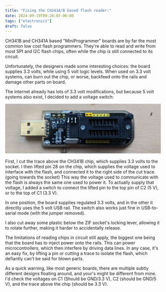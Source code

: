 ```yaml
---
title: "Fixing the CH341A/B based flash reader:"
date: 2024-09-19T09:20:07-06:00
tags: ["electronics"]
draft: false
---
```


CH341B and CH341A based "MiniProgrammer" boards are by far the most common low cost flash programmers.
They're able to read and write from most SPI and I2C flash chips, often while the chip is still connected to its circuit.

Unfortunately, the designers made some interesting choices: the board supplies 3.3 volts, while using 5 volt logic levels.
When used on 3.3 volt systems, can burn out the chip, or worse, backfeed onto the rails and damage other parts on board.

The internet already has lots of 3.3 volt modifications, but because 5 volt systems also exist, I decided to add a voltage switch:

![](switched.jpg)

First, I cut the trace above the CH341B chip, which supplies 3.3 volts to the socket.
I then lifted pin 28 on the chip, which supplies the voltage used to interface with the flash, and connected it to the right side of the cut trace. (going towards the socket)
This way the voltage used to communicate with the flash is always the same one used to power it.
To actually supply that voltage, I added a switch to connect the lifted pin to the top pin of C2 (5 V), or to the top of C1 (3.3 V).

In one position, the board supplies regulated 3.3 volts, and in the other it directlly uses the 5 volt USB rail.
The switch also works just fine in USB-to-serial mode (with the jumper removed).

I also cut away some plastic below the ZIF socket's locking lever, allowing it to rotate further, making it harder to accidentally release.

The limitations of reading chips in circuit still apply, the biggest one being that the board has to inject power onto the rails.
This can power microcontrollers, which then interfere by driving data lines.
In any case, it's an easy fix, by lifting a pin or cutting a trace to isolate the flash, which defiantly can't be said for blown parts.

As a quick warning, like most generic boards, there are multiple subtly different designs floating around, and your's might be different from mine.
I'd check the voltages on C1 (Should be GND/3.3 V), C2 (should be GND/5 V), and the trace above the chip (should be 3.3 V).

